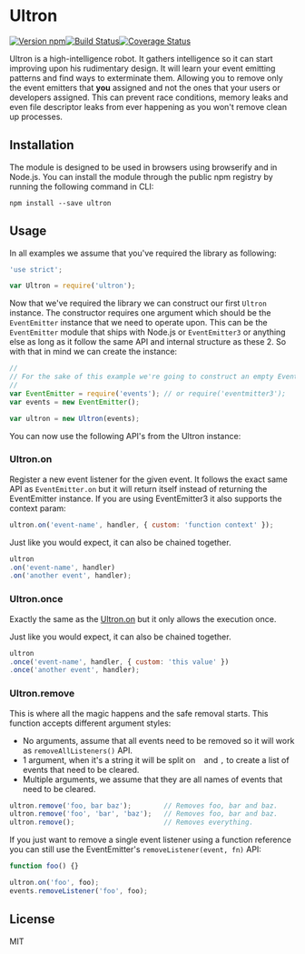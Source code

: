 # Ultron

[![Version npm](https://img.shields.io/npm/v/ultron.svg?style=flat-square)](https://www.npmjs.com/package/ultron)[![Build Status](https://img.shields.io/github/workflow/status/primus/ultron/CI/master?label=CI&style=flat-square)](https://github.com/primus/ultron/actions?query=workflow%3ACI+branch%3Amaster)[![Coverage Status](https://img.shields.io/coveralls/primus/ultron/master.svg?style=flat-square)](https://coveralls.io/r/primus/ultron?branch=master)

Ultron is a high-intelligence robot. It gathers intelligence so it can start
improving upon his rudimentary design. It will learn your event emitting
patterns and find ways to exterminate them. Allowing you to remove only the
event emitters that **you** assigned and not the ones that your users or
developers assigned. This can prevent race conditions, memory leaks and even file
descriptor leaks from ever happening as you won't remove clean up processes.

## Installation

The module is designed to be used in browsers using browserify and in Node.js.
You can install the module through the public npm registry by running the
following command in CLI:

```
npm install --save ultron
```

## Usage

In all examples we assume that you've required the library as following:

```js
'use strict';

var Ultron = require('ultron');
```

Now that we've required the library we can construct our first `Ultron` instance.
The constructor requires one argument which should be the `EventEmitter`
instance that we need to operate upon. This can be the `EventEmitter` module
that ships with Node.js or `EventEmitter3` or anything else as long as it
follow the same API and internal structure as these 2. So with that in mind we
can create the instance:

```js
//
// For the sake of this example we're going to construct an empty EventEmitter
//
var EventEmitter = require('events'); // or require('eventmitter3');
var events = new EventEmitter();

var ultron = new Ultron(events);
```

You can now use the following API's from the Ultron instance:

### Ultron.on

Register a new event listener for the given event. It follows the exact same API
as `EventEmitter.on` but it will return itself instead of returning the
EventEmitter instance. If you are using EventEmitter3 it also supports the
context param:

```js
ultron.on('event-name', handler, { custom: 'function context' });
```

Just like you would expect, it can also be chained together.

```js
ultron
.on('event-name', handler)
.on('another event', handler);
```

### Ultron.once

Exactly the same as the [Ultron.on](#ultronon) but it only allows the execution
once.

Just like you would expect, it can also be chained together.

```js
ultron
.once('event-name', handler, { custom: 'this value' })
.once('another event', handler);
```

### Ultron.remove

This is where all the magic happens and the safe removal starts. This function
accepts different argument styles:

- No arguments, assume that all events need to be removed so it will work as
  `removeAllListeners()` API.
- 1 argument, when it's a string it will be split on ` ` and `,` to create a
  list of events that need to be cleared.
- Multiple arguments, we assume that they are all names of events that need to
  be cleared.

```js
ultron.remove('foo, bar baz');        // Removes foo, bar and baz.
ultron.remove('foo', 'bar', 'baz');   // Removes foo, bar and baz.
ultron.remove();                      // Removes everything.
```

If you just want to remove a single event listener using a function reference
you can still use the EventEmitter's `removeListener(event, fn)` API:

```js
function foo() {}

ultron.on('foo', foo);
events.removeListener('foo', foo);
```

## License

MIT
